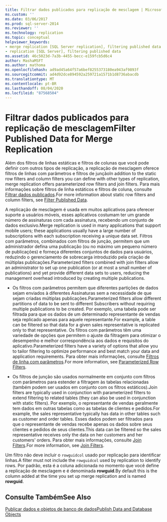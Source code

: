 ```yaml
---
title: Filtrar dados publicados para replicação de mesclagem | Microsoft Docs
ms.custom: ''
ms.date: 03/06/2017
ms.prod: sql-server-2014
ms.reviewer: ''
ms.technology: replication
ms.topic: conceptual
helpviewer_keywords:
- merge replication [SQL Server replication], filtering published data
- replication [SQL Server], filtering published data
ms.assetid: 46c5023d-7a3b-4455-becc-e159fcb5d6c4
author: MashaMSFT
ms.author: mathoma
ms.openlocfilehash: ad9ad45a64f57a6bef8255373180ea943af9893f
ms.sourcegitcommit: ad4d92dce894592a259721a1571b1d8736abacdb
ms.translationtype: MT
ms.contentlocale: pt-BR
ms.lasthandoff: 08/04/2020
ms.locfileid: "87568504"
---
```

# <a name="filter-published-data-for-merge-replication"></a><span data-ttu-id="c205a-102">Filtrar dados publicados para replicação de mesclagem</span><span class="sxs-lookup"><span data-stu-id="c205a-102">Filter Published Data for Merge Replication</span></span>
  <span data-ttu-id="c205a-103">Além dos filtros de linhas estáticas e filtros de colunas que você pode definir com outros tipos de replicação, a replicação de mesclagem oferece filtros de linhas com parâmetros e filtros de junção</span><span class="sxs-lookup"><span data-stu-id="c205a-103">In addition to the static row filters and column filters you can define with other types of replication, merge replication offers parameterized row filters and join filters.</span></span> <span data-ttu-id="c205a-104">Para mais informações sobre filtros de linha estáticos e filtros de coluna, consulte [Filtrar dados publicados](../publish/filter-published-data.md).</span><span class="sxs-lookup"><span data-stu-id="c205a-104">For more information about static row filters and column filters, see [Filter Published Data](../publish/filter-published-data.md).</span></span>  
  
 <span data-ttu-id="c205a-105">A replicação de mesclagem é usada em muitos aplicativos para oferecer suporte a usuários móveis, esses aplicativos costumam ter um grande número de assinaturas com cada assinatura, recebendo um conjunto de dados exclusivo.</span><span class="sxs-lookup"><span data-stu-id="c205a-105">Merge replication is used in many applications that support mobile users; these applications usually have a large number of subscriptions with each subscription receiving a unique data set.</span></span> <span data-ttu-id="c205a-106">Filtros com parâmetros, combinados com filtros de junção, permitem que um administrador defina uma publicação (ou no máximo um pequeno número de publicações) e forneça diferentes conjuntos de dados para usuários, reduzindo o gerenciamento de sobrecarga introduzido pela criação de múltiplas publicações.</span><span class="sxs-lookup"><span data-stu-id="c205a-106">Parameterized filters combined with join filters allow an administrator to set up one publication (or at most a small number of publications) and yet provide different data sets to users, reducing the management overhead introduced by creating multiple publications.</span></span>  
  
-   <span data-ttu-id="c205a-107">Os filtros com parâmetros permitem que diferentes partições de dados sejam enviados à diferentes Assinaturas sem a necessidade de que sejam criadas múltiplas publicações.</span><span class="sxs-lookup"><span data-stu-id="c205a-107">Parameterized filters allow different partitions of data to be sent to different Subscribers without requiring multiple publications to be created.</span></span> <span data-ttu-id="c205a-108">Por exemplo, uma tabela pode ser filtrada para que os dados de um determinado representante de vendas seja replicado apenas para aquele representante.</span><span class="sxs-lookup"><span data-stu-id="c205a-108">For example, a table can be filtered so that data for a given sales representative is replicated only to that representative.</span></span> <span data-ttu-id="c205a-109">Os filtros com parâmetros têm uma variedade de opções que permitem o ajuste da filtragem para otimizar o desempenho e melhor correspondência aos dados e requisitos do aplicativo.</span><span class="sxs-lookup"><span data-stu-id="c205a-109">Parameterized filters have a variety of options that allow you to tailor filtering to optimize performance and best match your data and application requirements.</span></span> <span data-ttu-id="c205a-110">Para obter mais informações, consulte [Filtros de linha com parâmetros](parameterized-filters-parameterized-row-filters.md).</span><span class="sxs-lookup"><span data-stu-id="c205a-110">For more information, see [Parameterized Row Filters](parameterized-filters-parameterized-row-filters.md).</span></span>  
  
-   <span data-ttu-id="c205a-111">Os filtros de junção são usados normalmente em conjunto com filtros com parâmetros para estender a filtragem às tabelas relacionadas (também podem ser usados em conjunto com os filtros estáticos).</span><span class="sxs-lookup"><span data-stu-id="c205a-111">Join filters are typically used in conjunction with parameterized filters to extend filtering to related tables (they can also be used in conjunction with static filters).</span></span> <span data-ttu-id="c205a-112">Por exemplo, o representante de vendas geralmente tem dados em outras tabelas como as tabelas de clientes e pedidos.</span><span class="sxs-lookup"><span data-stu-id="c205a-112">For example, the sales representative typically has data in other tables such as customer and order tables.</span></span> <span data-ttu-id="c205a-113">Esses dados podem ser filtrados para que o representante de vendas recebe apenas os dados sobre seus clientes e pedidos de seus clientes.</span><span class="sxs-lookup"><span data-stu-id="c205a-113">This data can be filtered so the sales representative receives only the data on her customers and her customers' orders.</span></span> <span data-ttu-id="c205a-114">Para obter mais informações, consulte [Join Filters](join-filters.md).</span><span class="sxs-lookup"><span data-stu-id="c205a-114">For more information, see [Join Filters](join-filters.md).</span></span>  
  
 <span data-ttu-id="c205a-115">Um filtro não deve incluir o `rowguidcol` usado por replicação para identificar linhas.</span><span class="sxs-lookup"><span data-stu-id="c205a-115">A filter must not include the `rowguidcol` used by replication to identify rows.</span></span> <span data-ttu-id="c205a-116">Por padrão, esta é a coluna adicionada no momento que você define a replicação de mesclagem e é denominada **rowguid**.</span><span class="sxs-lookup"><span data-stu-id="c205a-116">By default this is the column added at the time you set up merge replication and is named **rowguid**.</span></span>  
  
## <a name="see-also"></a><span data-ttu-id="c205a-117">Consulte Também</span><span class="sxs-lookup"><span data-stu-id="c205a-117">See Also</span></span>  
 [<span data-ttu-id="c205a-118">Publicar dados e objetos de banco de dados</span><span class="sxs-lookup"><span data-stu-id="c205a-118">Publish Data and Database Objects</span></span>](../publish/publish-data-and-database-objects.md)  
  
  
